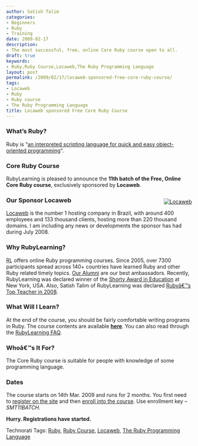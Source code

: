 ```yaml
---
author: Satish Talim
categories:
- Beginners
- Ruby
- Training
date: 2009-02-17
description:
- The most successful, free, online Core Ruby course open to all.
draft: true
keywords:
- Ruby,Ruby Course,Locaweb,The Ruby Programming Language
layout: post
permalink: /2009/02/17/locaweb-sponsored-free-core-ruby-course/
tags:
- Locaweb
- Ruby
- Ruby course
- The Ruby Programming Language
title: Locaweb sponsored Free Core Ruby Course
---
```


<div>
  <h3>
    What&#8217;s Ruby?
  </h3>
  
  <p>
    Ruby is &#8220;<a href="http://www.rubyist.net/~slagell/ruby/">an interpreted scripting language for quick and easy object-oriented programming</a>&#8220;.
  </p>
  
  <h3>
    Core Ruby Course
  </h3>
  
  <p>
    RubyLearning is pleased to announce the <b>11th batch of the Free, Online Core Ruby course</b>, exclusively sponsored by <strong>Locaweb</strong>.
  </p>
  
  <p style="float: right; margin-left: 10px; margin-bottom: 10px;">
    <a href="http://www.locaweb.com.br/portal.asp?utm_campaign=Rails&#038;utm_source=rubylearning&#038;utm_medium=banner" title="Support our sponsors, Support our site!"><img alt="Locaweb" style="border: 0px none ;" src="http://rubylearning.com/images/locaweb.jpg" /></a>
  </p>
  
  <h3>
    Our Sponsor Locaweb
  </h3>
  
  <p>
    <a href="http://www.locaweb.com.br/portal.asp?utm_campaign=Rails&utm_source=rubylearning&utm_medium=banner">Locaweb</a> is the number 1 hosting company in Brazil, with around 400 employees and 133 thousand clients, hosting more than 220 thousand domains. I am including any news or developments the sponsor has had during July 2008.
  </p>
  
  <h3>
    Why RubyLearning?
  </h3>
  
  <p class="update">
    <abbr title="RubyLearning">RL</abbr> offers online Ruby programming courses. Since 2005, over 7300 participants spread across 140+ countries have learned Ruby and other Ruby related timely topics. <a href="http://rubylearning.com/other/testimonials.html">Our Alumni</a> are our best ambassadors. Recently, RubyLearning was declared winner of the <a href="http://shortyawards.com/category/education">Shorty Award in Education</a> at New York, USA. Also, Satish Talim of RubyLearning was declared <a href="http://www.rubyinside.com/rubys-top-teacher-in-2008-satish-talim-1396.html">Rubyâ€™s Top Teacher in 2008</a>.
  </p>
  
  <h3>
    What Will I Learn?
  </h3>
  
  <p>
    At the end of the course, you should be fairly comfortable writing programs in Ruby. The course contents are available <b><a href="http://rubylearning.com/satishtalim/tutorial.html">here</a></b>. You can also read through the <a href="http://rubylearning.com/satishtalim/faq.html">RubyLearning FAQ</a>.
  </p>
  
  <h3>
    Whoâ€™s It For?
  </h3>
  
  <p>
    The Core Ruby course is suitable for people with knowledge of some programming language.
  </p>
  
  <h3>
    Dates
  </h3>
  
  <p>
    The course starts on 14th Mar. 2009 and runs for 2 months. You first need to <a href="http://rubylearning.org/">register on the site</a> and then <a href="http://rubylearning.org/class/course/view.php?id=24">enroll into the course</a>. Use enrollment key &#8211; <em>SMT11BATCH</em>.
  </p>
  
  <p>
    <b>Hurry. Registrations have started.</b>
  </p>
</div>

Technorati Tags: <a href="http://technorati.com/tag/Ruby" rel="tag">Ruby</a>, <a href="http://technorati.com/tag/Ruby+Course" rel="tag">Ruby Course</a>, <a href="http://technorati.com/tag/Locaweb" rel="tag">Locaweb</a>, <a href="http://technorati.com/tag/The+Ruby+Programming+Language" rel="tag">The Ruby Programming Language</a>
